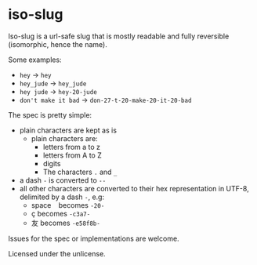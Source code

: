# iso-slug

Iso-slug is a url-safe slug that is mostly readable and fully reversible (isomorphic, hence the name).

Some examples:
- `hey` -> `hey`
- `hey_jude` -> `hey_jude`
- `hey jude` -> `hey-20-jude`
- `don't make it bad` -> `don-27-t-20-make-20-it-20-bad`

The spec is pretty simple:
- plain characters are kept as is
  - plain characters are:
    - letters from a to z
    - letters from A to Z
    - digits
    - The characters `.` and `_`
- a dash `-` is converted to `--`
- all other characters are converted to their hex representation in UTF-8, delimited by a dash `-`, e.g:
  - space ` ` becomes `-20-`
  - ç becomes `-c3a7-`
  - 友 becomes `-e58f8b-`

Issues for the spec or implementations are welcome.

Licensed under the unlicense.
